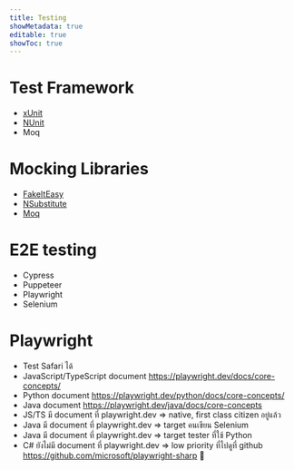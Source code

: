 ```yaml
---
title: Testing
showMetadata: true
editable: true
showToc: true
---
```


# Test Framework
- [xUnit](https://github.com/xunit/xunit)
- [NUnit](https://github.com/nunit/nunit)
- Moq

# Mocking Libraries

- [FakeItEasy](https://github.com/FakeItEasy/FakeItEasy)
- [NSubstitute](https://github.com/nsubstitute/NSubstitute)
- [Moq](https://github.com/moq/moq)

# E2E testing
- Cypress
- Puppeteer
- Playwright
- Selenium

# Playwright
- Test Safari ได้
- JavaScript/TypeScript document https://playwright.dev/docs/core-concepts/
- Python document https://playwright.dev/python/docs/core-concepts/
- Java document https://playwright.dev/java/docs/core-concepts
- JS/TS มี document ที่ playwright.dev => native, first class citizen อยู่แล้ว
- Java มี document ที่ playwright.dev => target คนเขียน Selenium
- Java มี document ที่ playwright.dev => target tester ที่ใช้ Python
- C# ยังไม่มี document ที่ playwright.dev => low priority ที่ไปดูที่ github https://github.com/microsoft/playwright-sharp 🤣
